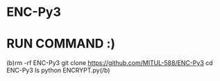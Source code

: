 # ENC-Py3

# RUN COMMAND :)
(b)rm -rf ENC-Py3
git clone https://github.com/MITUL-588/ENC-Py3
cd ENC-Py3
ls
python ENCRYPT.py(/b)
